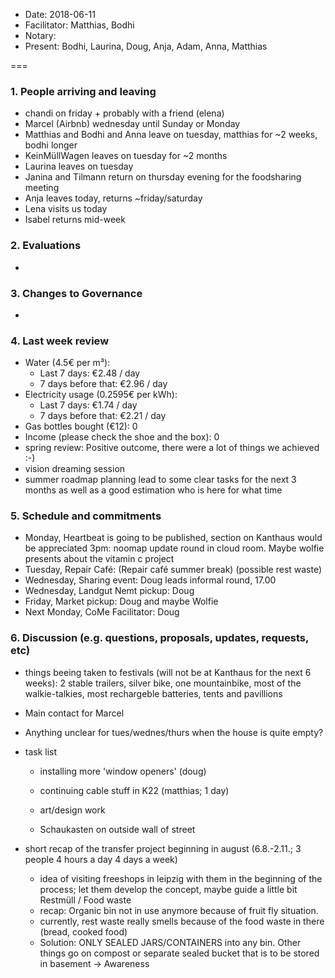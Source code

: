 - Date: 2018-06-11
- Facilitator: Matthias, Bodhi
- Notary:
- Present: Bodhi, Laurina, Doug, Anja, Adam, Anna, Matthias

===

### 1. People arriving and leaving
- chandi on friday + probably with a friend (elena)
- Marcel (Airbnb) wednesday until Sunday or Monday
- Matthias and Bodhi and Anna leave on tuesday, matthias for ~2 weeks, bodhi longer
- KeinMüllWagen leaves on tuesday for ~2 months
- Laurina leaves on tuesday
- Janina and Tilmann return on thursday evening for the foodsharing meeting
- Anja leaves today, returns ~friday/saturday
- Lena visits us today
- Isabel returns mid-week

### 2. Evaluations
-

### 3. Changes to Governance
-

### 4. Last week review
- Water (4.5€ per m³):
  - Last 7 days: €2.48 / day
  - 7 days before that: €2.96 / day
- Electricity usage (0.2595€ per kWh):
  - Last 7 days: €1.74 / day
  - 7 days before that: €2.21 / day
- Gas bottles bought (€12): 0
- Income (please check the shoe and the box):  0
- spring review: Positive outcome, there were a lot of things we achieved :-)
- vision dreaming session
- summer roadmap planning lead to some clear tasks for the next 3 months as well as a good estimation who is here for what time

### 5. Schedule and commitments
<!-- Check the calendar on Nextcloud: https://cloud.kanthaus.online/apps/calendar/ and record commitments like facilitation of events, doing pickups and thinking of putting out the garbage in here. -->
- Monday, Heartbeat is going to be published, section on Kanthaus would be appreciated 3pm: noomap update round in cloud room. Maybe wolfie presents about the vitamin c project
- Tuesday, Repair Café: (Repair café summer break) (possible rest waste)
- Wednesday, Sharing event: Doug leads informal round, 17.00
- Wednesday, Landgut Nemt pickup: Doug
- Friday, Market pickup: Doug and maybe Wolfie
- Next Monday, CoMe Facilitator: Doug

### 6. Discussion (e.g. questions, proposals, updates, requests, etc)
- things beeing taken to festivals (will not be at Kanthaus for the next 6 weeks): 2 stable trailers, silver bike, one mountainbike, most of the walkie-talkies, most rechargeble batteries, tents and pavillions
- Main contact for Marcel
- Anything unclear for tues/wednes/thurs when the house is quite empty?
- task list

    - installing more 'window openers' (doug)

    - continuing cable stuff in K22 (matthias; 1 day)

    - art/design work

    - Schaukasten on outside wall of street


- short recap of the transfer project beginning in august (6.8.-2.11.; 3 people 4 hours a day 4 days a week)
  - idea of visiting freeshops in leipzig with them in the beginning of the process; let them develop the concept, maybe guide a little bit
Restmüll / Food waste
  - recap: Organic bin not in use anymore because of fruit fly situation.
  - currently, rest waste really smells because of the food waste in there (bread, cooked food)
  - Solution: ONLY SEALED JARS/CONTAINERS into any bin. Other things go on compost or separate sealed bucket that is to be stored in basement -> Awareness



